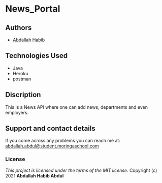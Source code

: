 # News_Portal



## Authors
- [Abdallah Habib](https://github.com/Habib001-coder)




## Technologies Used
* Java
* Heroku
* postman

## Discription
This is a News API where one can add news, departments and even employers.


## Support and contact details
If you come across any problems you can reach me at: abdallah.abdul@student.moringaschool.com

### License
*This project is licensed under the terms of the MIT license.*
              Copyright (c) 2021 **Abdallah Habib Abdul**